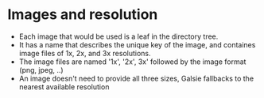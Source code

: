 # Images and resolution
- Each image that would be used is a leaf in the directory tree.
- It has a name that describes the unique key of the image, and containes image files of 1x, 2x, and 3x resolutions.
- The image files are named '1x', '2x', 3x' followed by the image format (png, jpeg, ..)
- An image doesn't need to provide all three sizes, Galsie fallbacks to the nearest available resolution
